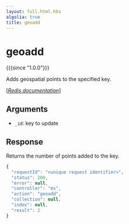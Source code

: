 ```yaml
---
layout: full.html.hbs
algolia: true
title: geoadd
---
```



# geoadd

{{{since "1.0.0"}}}

Adds geospatial points to the specified key.

[[_Redis documentation_]](https://redis.io/commands/geoadd)


## Arguments

* `_id`: key to update


## Response

Returns the number of points added to the key.

```javascript
{
  "requestId": "<unique request identifier>",
  "status": 200,
  "error": null,
  "controller": "ms",
  "action": "geoadd",
  "collection": null,
  "index": null,
  "result": 2
}
```
